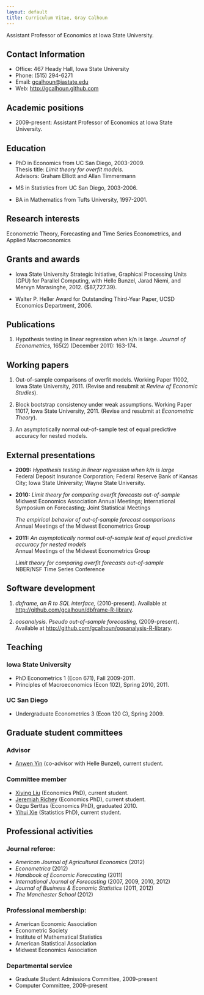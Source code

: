 ```yaml
---
layout: default
title: Curriculum Vitae, Gray Calhoun
---
```


Assistant Professor of Economics at Iowa State University.

Contact Information
-------------------

* Office: 467 Heady Hall, Iowa State University
* Phone: (515) 294-6271
* Email: <gcalhoun@iastate.edu>
* Web: <http://gcalhoun.github.com>

Academic positions
------------------
* 2009-present: Assistant Professor of Economics at Iowa State
  University.

Education
---------
* PhD in Economics from UC San Diego, 2003-2009.  
  Thesis title: *Limit theory for overfit models.*  
  Advisors: Graham Elliott and Allan Timmermann

* MS in Statistics from UC San Diego, 2003-2006.

* BA in Mathematics from Tufts University, 1997-2001.

Research interests
------------------
Econometric Theory, Forecasting and Time Series Econometrics, and
Applied Macroeconomics

Grants and awards
-----------------
* Iowa State University Strategic Initiative, Graphical Processing
  Units (GPU) for Parallel Computing, with Helle Bunzel, Jarad Niemi,
  and Mervyn Marasinghe, 2012. ($87,727.39).

* Walter P. Heller Award for Outstanding Third-Year Paper, UCSD
  Economics Department, 2006.

Publications
------------
1. Hypothesis testing in linear regression when k/n is large. *Journal
   of Econometrics,* 165(2) (December 2011): 163-174.


Working papers
--------------
1. Out-of-sample comparisons of overfit models. Working Paper 11002,
   Iowa State University, 2011. (Revise and resubmit at *Review of
   Economic Studies*).

2. Block bootstrap consistency under weak assumptions. Working Paper
   11017, Iowa State University, 2011. (Revise and resubmit at
   *Econometric Theory*).

3. An asymptotically normal out-of-sample test of equal predictive
   accuracy for nested models.

External presentations
----------------------
* **2009:**
  *Hypothesis testing in linear regression when k/n is large*  
  Federal Deposit Insurance Corporation; Federal Reserve Bank of
  Kansas City; Iowa State University; Wayne State University.

* **2010:**
  *Limit theory for comparing overfit forecasts out-of-sample*  
  Midwest Economics Association Annual Meetings; International
  Symposium on Forecasting; Joint Statistical Meetings

    *The empirical behavior of out-of-sample forecast comparisons*  
  Annual Meetings of the Midwest Econometrics Group

* **2011:**
  *An asymptotically normal out-of-sample test of equal
  predictive accuracy for nested models*  
  Annual Meetings of the Midwest Econometrics Group

    *Limit theory for comparing overfit forecasts out-of-sample*  
  NBER/NSF Time Series Conference

Software development
--------------------

1. *dbframe, an R to SQL interface,* (2010-present). Available at
   <http://github.com/gcalhoun/dbframe-R-library>.

2. *oosanalysis. Pseudo out-of-sample forecasting,* (2009-present).
   Available at <http://github.com/gcalhoun/oosanalysis-R-library>.

Teaching
--------
### Iowa State University
* PhD Econometrics 1 (Econ 671), Fall 2009-2011.
* Principles of Macroeconomics (Econ 102), Spring 2010, 2011.

### UC San Diego
* Undergraduate Econometrics 3 (Econ 120 C), Spring 2009.

Graduate student committees
---------------------------
### Advisor
* [Anwen Yin](https://sites.google.com/site/anweny/) (co-advisor with Helle Bunzel), current student.

### Committee member
* [Xiying Liu](http://www.econ.iastate.edu/people/graduate-students/liu-xiying) (Economics PhD), current student.
* [Jeremiah Richey](https://sites.google.com/a/iastate.edu/jeremiah-richey) (Economics PhD), current student.
* Ozgu Serttas (Economics PhD), graduated 2010.
* [Yihui Xie](http://yihui.name/) (Statistics PhD), current student.

Professional activities
-----------------------
### Journal referee:
* *American Journal of Agricultural Economics* (2012)
* *Econometrica* (2012)
* *Handbook of Economic Forecasting* (2011)
* *International Journal of Forecasting* (2007, 2009, 2010, 2012)
* *Journal of Business & Economic Statistics* (2011, 2012)
* *The Manchester School* (2012)

### Professional membership:
* American Economic Association
* Econometric Society
* Institute of Mathematical Statistics
* American Statistical Association
* Midwest Economics Association

### Departmental service
* Graduate Student Admissions Committee, 2009-present
* Computer Committee, 2009-present

<!--  LocalWords:  UC overfit Advisors GPU Helle Bunzel Jarad Niemi Mervyn UCSD
 -->
<!--  LocalWords:  Marasinghe NBER dbframe SQL oosanalysis Advisor Anwen Xiying
 -->
<!--  LocalWords:  advisor Liu Richey Ozgu Serttas Yihui Xie Econometrica
 -->

